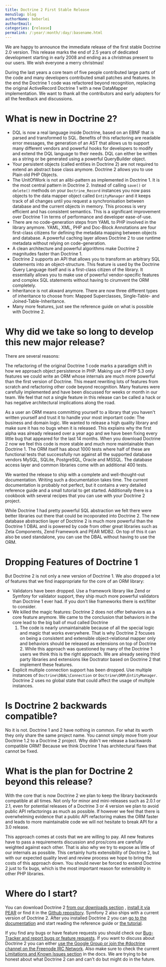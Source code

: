 ```yaml
---
title: Doctrine 2 First Stable Release
menuSlug: blog
authorName: beberlei 
authorEmail: 
categories: [release]
permalink: /:year/:month/:day/:basename.html
---
```

We are happy to announce the immediate release of the first stable
Doctrine 2.0 version. This release marks the end of 2.5 years of
dedicated development starting in early 2008 and ending as a christmas
present to our users. We wish everyone a merry christmas!

During the last years a core team of five people contributed large parts
of the code and many developers contributed small patches and features.
In the end the Doctrine 1 code was refactored beyond recognition,
replacing the original ActiveRecord Doctrine 1 with a new DataMapper
implementation. We want to thank all the contributors and early adopters
for all the feedback and discussions.

What is new in Doctrine 2?
==========================

-   DQL is now a real language inside Doctrine, based on an EBNF that is
    parsed and transformed to SQL. Benefits of this refactoring are
    readable error messages, the generation of an AST that allows us to
    support many different vendors and powerful hooks for developers to
    modify and extend the DQL language to their needs. DQL can either be
    written as a string or be generated using a powerful QueryBuilder
    object.
-   Your persistent objects (called entities in Doctrine 2) are not
    required to extend an abstract base class anymore. Doctrine 2 allows
    you to use Plain old PHP Objects.
-   The UnitOfWork is not an alibi-pattern as implemented in Doctrine 1.
    It is the most central pattern in Doctrine 2. Instead of calling
    `save()` or `delete()` methods on your `Doctrine_Record` instances
    you now pass objects to the data mapper object called
    `EntityManager` and it keeps track of all changes until you request
    a synchronisation between database and the current objects in
    memory. This process is very efficient and has consistent semantics.
    This is a significant improvement over Doctrine 1 in terms of
    performance and developer ease-of-use.
-   There are no code-generation steps from YAML to PHP involved in the
    library anymore. YAML, XML, PHP and Doc-Block Annotations are four
    first-class citizens for defining the metadata mapping between
    objects and database. A powerful caching layer allows Doctrine 2 to
    use runtime metadata without relying on code-generation.
-   A clean architecture and powerful algorithms make Doctrine 2
    magnitudes faster than Doctrine 1.
-   Doctrine 2 supports an API that allows you to transform an arbitrary
    SQL statements into an object-structure. This feature is used by the
    Doctrine Query Language itself and is a first-class citizen of the
    library. It essentially allows you to make use of powerful
    vendor-specific features and complex SQL statements without having
    to cirumvent the ORM completely.
-   Inheritance is not akward anymore. There are now three different
    types of inheritance to choose from: Mapped Superclasses,
    Single-Table- and Joined-Table-Inheritance.
-   Many more features, just see the reference guide on what is possible
    with Doctrine 2.

Why did we take so long to develop this new major release?
==========================================================

There are several reasons:

The refactoring of the original Doctrine 1 code marks a paradigm shift
in how we approach object persistence in PHP. Making use of PHP 5.3 only
features we could write an ORM whose internals are much more powerful
than the first version of Doctrine. This meant rewriting lots of
features from scratch and refactoring other code beyond recognition.
Many features were carefully implemented and have been discussed for
weeks or month in our team. We feel that not a single feature in this
release can be called a hack or has negative architectural implications
along the road.

As a user an ORM means committing yourself to a library that you haven't
written yourself and trust it to handle your most important code: The
business and domain logic. We wanted to release a high quality library
and make sure it has no bugs when it is released. This explains why the
first alpha was already released over a year ago and we have been fixing
every little bug that appeared for the last 14 months. When you download
Doctrine 2 now we feel this code is more stable and much more
maintainable than Doctrine 1. The ORM itself has about 1000 tests where
half of these are functional tests that successfully run against all the
supported database vendors MySQL, SQLite, PostgreSQL, Oracle and MSSQL.
The database access layer and common libraries come with an additional
400 tests.

We wanted the release to ship with a complete and well-thought-out
documentation. Writing such a documentation takes time. The current
documentation is probably not perfect, but it contains a very detailed
reference guide and a small tutorial to get started. Additionally there
is a cookbook with several recipes that you can use with your Doctrine 2
project.

While Doctrine 1 had pretty powerful SQL abstraction we felt there were
better libraries out there that could be incoporated into Doctrine 2.
The new database abstraction layer of Doctrine 2 is much more powerful
than the Doctrine 1 DBAL and is powered by code from other great
libraries such as Zeta Components, Zend Framework and PEAR MDB2. On top
of this it can also be used standalone, you can use the DBAL without
having to use the ORM.

Dropping Features of Doctrine 1
===============================

But Doctrine 2 is not only a new version of Doctrine 1. We also dropped
a lot of features that we find inappropriate for the core of an ORM
library:

-   Validators have been dropped. Use a framework library like Zend or
    Symfony for validator support, they ship much more powerful
    validators than Doctrine 1 ever had. If you don't like frameworks
    there is ext/filter to consider.
-   We killed the magic features: Doctrine 2 does not offer behaviors as
    a core feature anymore. We came to the conclusion that behaviors in
    the core lead to the big ball of mud called Doctrine
    1. The code is nearly unmaintainable because of all the special
    logic and magic that works everywhere. That is why Doctrine 2
    focuses on being a consistent and extensible object-relational
    mapper only and behaviors should be released as extensions on top of
    Doctrine 2. While this approach was questioned by many of the
    Doctrine 1 users we think this is the right approach. We are already
    seeing third party libraries and extensions like Doctrator based on
    Doctrine 2 that implement these features.
-   Explicit multiple connection support has been dropped. Use multiple
    instances of `Doctrine\DBAL\Connection` or
    `Doctrine\ORM\EntityManager`. Doctrine 2 uses no global state that
    could affect the usage of multiple instances.

Is Doctrine 2 backwards compatible?
===================================

No it is not. Doctrine 1 and 2 have nothing in common. For what its
worth they only share the same project name. You cannot simply move from
your Doctrine 1.2 to a Doctrine 2 project. Why didn't we release a
backwards compatible ORM? Because we think Doctrine 1 has architectural
flaws that cannot be fixed.

What is the plan for Doctrine 2 beyond this release?
====================================================

With the core that is now Doctrine 2 we plan to keep the library
backwards compatible at all times. Not only for minor and mini-releases
such as 2.0.1 or 2.1, even for potential releases of a Doctrine 3 or 4
version we plan to avoid public API refactorings as much as possible. If
however we feel that there is overwhelming evidence that a public API
refactoring makes the ORM faster and leads to more maintainable code we
will not hesitate to break API for a 3.0 release.

This approach comes at costs that we are willing to pay. All new
features have to pass a requirements discussion and pros/cons are
carefully weighted against each other. That is also why we try to expose
as little of our internals as possible. This certainly hurts
extensibility of Doctrine 2, but with our expected quality level and
review process we hope to bring the costs of this approach down. You
should never be forced to extend Doctrine 2 just to fix bugs, which is
the most important reason for extensibility in other PHP libraries.

Where do I start?
=================

You can download Doctrine 2 [from our downloads
section](http://www.doctrine-project.org/projects/orm/download) ,
[install it via PEAR](http://pear.doctrine-project.org/) or find it in
the [Github repository](http://github.com/doctrine/doctrine2). Symfony 2
also ships with a current version of Doctrine 2. After you installed
Doctrine 2 you can [go to the
documentation](http://www.doctrine-project.org/docs/orm/2.0/en/) and
start reading the reference guide or [the
tutorial](http://www.doctrine-project.org/docs/orm/2.0/en/tutorials/getting-started-xml-edition.html).

If you find any bugs or have feature requests you should check our
[Bug-Tracker and report bugs or feature
requests](http://www.doctrine-project.org/jira). If you want to discuss
about Doctrine 2 you can either [use the Google Group or join the
\#doctrine channel on the Freenode IRC
Network](http://www.doctrine-project.org/community). Also make sure to
check the current [Limitations and Known Issues
section](http://www.doctrine-project.org/docs/orm/2.0/en/reference/limitations-and-known-issues.html)
in the docs. We are trying to be honest about what Doctrine 2 can and
can't do but might do in the future.
